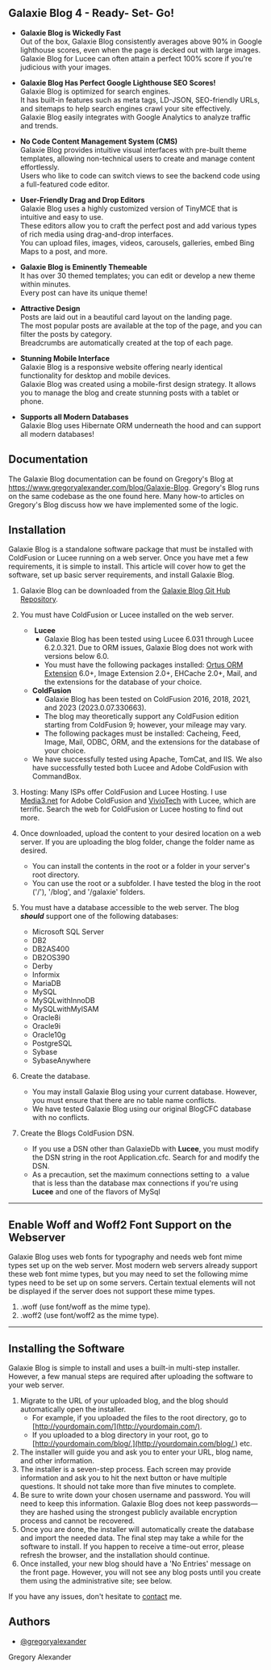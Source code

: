 Galaxie Blog 4 - Ready- Set- Go!
--------------------------------

*   **Galaxie Blog is Wickedly Fast**  
    Out of the box, Galaxie Blog consistently averages above 90% in Google lighthouse scores, even when the page is decked out with large images.  
    Galaxie Blog for Lucee can often attain a perfect 100% score if you're judicious with your images. 

*   **Galaxie Blog Has Perfect Google Lighthouse SEO Scores!**  
    Galaxie Blog is optimized for search engines.  
    It has built-in features such as meta tags, LD-JSON, SEO-friendly URLs, and sitemaps to help search engines crawl your site effectively.  
    Galaxie Blog easily integrates with Google Analytics to analyze traffic and trends.

*   **No Code Content Management System (CMS)**  
    Galaxie Blog provides intuitive visual interfaces with pre-built theme templates, allowing non-technical users to create and manage content effortlessly.  
    Users who like to code can switch views to see the backend code using a full-featured code editor. 

*   **User-Friendly Drag and Drop Editors**  
    Galaxie Blog uses a highly customized version of TinyMCE that is intuitive and easy to use.  
    These editors allow you to craft the perfect post and add various types of rich media using drag-and-drop interfaces.  
    You can upload files, images, videos, carousels, galleries, embed Bing Maps to a post, and more.

*   **Galaxie Blog is Eminently Themeable**  
    It has over 30 themed templates; you can edit or develop a new theme within minutes.  
    Every post can have its unique theme!

*   **Attractive Design**  
    Posts are laid out in a beautiful card layout on the landing page.  
    The most popular posts are available at the top of the page, and you can filter the posts by category.  
    Breadcrumbs are automatically created at the top of each page.

*   **Stunning Mobile Interface**  
    Galaxie Blog is a responsive website offering nearly identical functionality for desktop and mobile devices.  
    Galaxie Blog was created using a mobile-first design strategy. It allows you to manage the blog and create stunning posts with a tablet or phone.

*   **Supports all Modern Databases**  
    Galaxie Blog uses Hibernate ORM underneath the hood and can support all modern databases!

## Documentation

The Galaxie Blog documentation can be found on Gregory's Blog at https://www.gregoryalexander.com/blog/Galaxie-Blog. Gregory's Blog runs on the same codebase as the one found here. Many how-to articles on Gregory's Blog discuss how we have implemented some of the logic. 

## Installation

Galaxie Blog is a standalone software package that must be installed with ColdFusion or Lucee running on a web server. Once you have met a few requirements, it is simple to install. This article will cover how to get the software, set up basic server requirements, and install Galaxie Blog.

1.  Galaxie Blog can be downloaded from the [Galaxie Blog Git Hub Repository](https://github.com/GregoryAlexander77/Galaxie-Blog).  
      
2.  You must have ColdFusion or Lucee installed on the web server.
    *    **Lucee**
        *   Galaxie Blog has been tested using Lucee 6.031 through Lucee 6.2.0.321. Due to ORM issues, Galaxie Blog does not work with versions below 6.0.
        *   You must have the following packages installed: [Ortus ORM Extension](https://www.ortussolutions.com/products/orm-extension) 6.0+, Image Extension 2.0+, EHCache 2.0+, Mail, and the extensions for the database of your choice. 
    *   **ColdFusion** 
        *   Galaxie Blog has been tested on ColdFusion 2016, 2018, 2021, and 2023 (2023.0.07.330663).
        *   The blog may theoretically support any ColdFusion edition starting from ColdFusion 9; however, your mileage may vary.
        *   The following packages must be installed: Cacheing, Feed, Image, Mail, ODBC, ORM, and the extensions for the database of your choice.
    *   We have successfully tested using Apache, TomCat, and IIS. We also have successfully tested both Lucee and Adobe ColdFusion with CommandBox.  
          
        
3.  Hosting: Many ISPs offer ColdFusion and Lucee Hosting. I use [Media3.net](https://www.media3.net) for Adobe ColdFusion and [VivioTech](https://galaxieblog.org/admin/and%20the%20extensions%20for%20the%20database%20of%20your%20choice.) with Lucee, which are terrific. Search the web for ColdFusion or Lucee hosting to find out more.  
      
    
4.  Once downloaded, upload the content to your desired location on a web server. If you are uploading the blog folder, change the folder name as desired.  
    *   You can install the contents in the root or a folder in your server's root directory.
    *   You can use the root or a subfolder. I have tested the blog in the root ('/'), '/blog', and '/galaxie' folders.  
          
        
5.  You must have a database accessible to the web server. The blog **_should_** support one of the following databases:  
      
    *   Microsoft SQL Server
    *   DB2
    *   DB2AS400
    *   DB2OS390
    *   Derby
    *   Informix
    *   MariaDB
    *   MySQL
    *   MySQLwithInnoDB
    *   MySQLwithMyISAM
    *   Oracle8i
    *   Oracle9i
    *   Oracle10g
    *   PostgreSQL
    *   Sybase
    *   SybaseAnywhere  
          
        
6.  Create the database.  
      
    *   You may install Galaxie Blog using your current database. However, you must ensure that there are no table name conflicts. 
    *   We have tested Galaxie Blog using our original BlogCFC database with no conflicts.  
          
        
7.  Create the Blogs ColdFusion DSN.
    *   If you use a DSN other than GalaxieDb with **Lucee**, you must modify the DSN string in the root Application.cfc. Search for <cfset this.datasource = "GalaxieDb"> and modify the DSN.
    *   As a precaution, set the maximum connections setting to  a value that is less than the database max connections if you're using  **Lucee** and one of the flavors of MySql

* * *

Enable Woff and Woff2 Font Support on the Webserver
---------------------------------------------------

Galaxie Blog uses web fonts for typography and needs web font mime types set up on the web server. Most modern web servers already support these web font mime types, but you may need to set the following mime types need to be set up on some servers. Certain textual elements will not be displayed if the server does not support these mime types. 

1.  .woff (use font/woff as the mime type).
2.  .woff2 (use font/woff2 as the mime type).

* * *

Installing the Software
-----------------------

Galaxie Blog is simple to install and uses a built-in multi-step installer. However, a few manual steps are required after uploading the software to your web server.

1.  Migrate to the URL of your uploaded blog, and the blog should automatically open the installer.
    *   For example, if you uploaded the files to the root directory, go to [http://yourdomain.com/](http://yourdomain.com/).
    *   If you uploaded to a blog directory in your root, go to [http://yourdomain.com/blog/,](http://yourdomain.com/blog/,) etc.
2.  The installer will guide you and ask you to enter your URL, blog name, and other information. 
3.  The installer is a seven-step process. Each screen may provide information and ask you to hit the next button or have multiple questions. It should not take more than five minutes to complete.
4.  Be sure to write down your chosen username and password. You will need to keep this information. Galaxie Blog does not keep passwords—they are hashed using the strongest publicly available encryption process and cannot be recovered.
5.  Once you are done, the installer will automatically create the database and import the needed data. The final step may take a while for the software to install. If you happen to receive a time-out error, please refresh the browser, and the installation should continue.
6.  Once installed, your new blog should have a 'No Entries' message on the front page. However, you will not see any blog posts until you create them using the administrative site; see below.

If you have any issues, don't hesitate to [contact](https://www.gregoryalexander.com/blog/) me.

## Authors

- [@gregoryalexander](https://github.com/GregoryAlexander77)

Gregory Alexander
